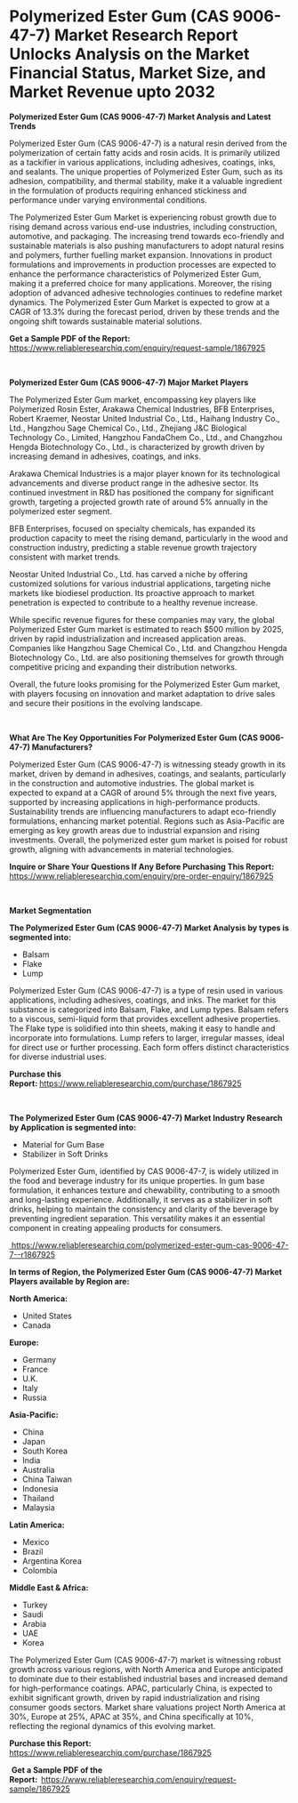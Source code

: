 <p><h1>Polymerized Ester Gum (CAS 9006-47-7) Market Research Report Unlocks Analysis on the Market Financial Status, Market Size, and Market Revenue upto 2032</h1></p><p><strong>Polymerized Ester Gum (CAS 9006-47-7) Market Analysis and Latest Trends</strong></p>
<p><p>Polymerized Ester Gum (CAS 9006-47-7) is a natural resin derived from the polymerization of certain fatty acids and rosin acids. It is primarily utilized as a tackifier in various applications, including adhesives, coatings, inks, and sealants. The unique properties of Polymerized Ester Gum, such as its adhesion, compatibility, and thermal stability, make it a valuable ingredient in the formulation of products requiring enhanced stickiness and performance under varying environmental conditions.</p><p>The Polymerized Ester Gum Market is experiencing robust growth due to rising demand across various end-use industries, including construction, automotive, and packaging. The increasing trend towards eco-friendly and sustainable materials is also pushing manufacturers to adopt natural resins and polymers, further fuelling market expansion. Innovations in product formulations and improvements in production processes are expected to enhance the performance characteristics of Polymerized Ester Gum, making it a preferred choice for many applications. Moreover, the rising adoption of advanced adhesive technologies continues to redefine market dynamics. The Polymerized Ester Gum Market is expected to grow at a CAGR of 13.3% during the forecast period, driven by these trends and the ongoing shift towards sustainable material solutions.</p></p>
<p><strong>Get a Sample PDF of the Report:&nbsp;</strong> <a href="https://www.reliableresearchiq.com/enquiry/request-sample/1867925?utm_campaign=3008&utm_medium=2&utm_source=Github&utm_content=ia&utm_term=15042025&utm_id=polymerized-ester-gum-cas-9006-47-7">https://www.reliableresearchiq.com/enquiry/request-sample/1867925</a></p>
<p>&nbsp;</p>
<p><strong>Polymerized Ester Gum (CAS 9006-47-7) Major Market Players</strong></p>
<p><p>The Polymerized Ester Gum market, encompassing key players like Polymerized Rosin Ester, Arakawa Chemical Industries, BFB Enterprises, Robert Kraemer, Neostar United Industrial Co., Ltd., Haihang Industry Co., Ltd., Hangzhou Sage Chemical Co., Ltd., Zhejiang J&C Biological Technology Co., Limited, Hangzhou FandaChem Co., Ltd., and Changzhou Hengda Biotechnology Co., Ltd., is characterized by growth driven by increasing demand in adhesives, coatings, and inks.</p><p>Arakawa Chemical Industries is a major player known for its technological advancements and diverse product range in the adhesive sector. Its continued investment in R&D has positioned the company for significant growth, targeting a projected growth rate of around 5% annually in the polymerized ester segment.</p><p>BFB Enterprises, focused on specialty chemicals, has expanded its production capacity to meet the rising demand, particularly in the wood and construction industry, predicting a stable revenue growth trajectory consistent with market trends.</p><p>Neostar United Industrial Co., Ltd. has carved a niche by offering customized solutions for various industrial applications, targeting niche markets like biodiesel production. Its proactive approach to market penetration is expected to contribute to a healthy revenue increase.</p><p>While specific revenue figures for these companies may vary, the global Polymerized Ester Gum market is estimated to reach $500 million by 2025, driven by rapid industrialization and increased application areas. Companies like Hangzhou Sage Chemical Co., Ltd. and Changzhou Hengda Biotechnology Co., Ltd. are also positioning themselves for growth through competitive pricing and expanding their distribution networks.</p><p>Overall, the future looks promising for the Polymerized Ester Gum market, with players focusing on innovation and market adaptation to drive sales and secure their positions in the evolving landscape.</p></p>
<p>&nbsp;</p>
<p><strong>What Are The Key Opportunities For Polymerized Ester Gum (CAS 9006-47-7) Manufacturers?</strong></p>
<p><p>Polymerized Ester Gum (CAS 9006-47-7) is witnessing steady growth in its market, driven by demand in adhesives, coatings, and sealants, particularly in the construction and automotive industries. The global market is expected to expand at a CAGR of around 5% through the next five years, supported by increasing applications in high-performance products. Sustainability trends are influencing manufacturers to adapt eco-friendly formulations, enhancing market potential. Regions such as Asia-Pacific are emerging as key growth areas due to industrial expansion and rising investments. Overall, the polymerized ester gum market is poised for robust growth, aligning with advancements in material technologies.</p></p>
<p><strong>Inquire or Share Your Questions If Any Before Purchasing This Report:</strong> <a href="https://www.reliableresearchiq.com/enquiry/pre-order-enquiry/1867925?utm_campaign=3008&utm_medium=2&utm_source=Github&utm_content=ia&utm_term=15042025&utm_id=polymerized-ester-gum-cas-9006-47-7">https://www.reliableresearchiq.com/enquiry/pre-order-enquiry/1867925</a></p>
<p>&nbsp;</p>
<p><strong>Market Segmentation</strong></p>
<p><strong>The Polymerized Ester Gum (CAS 9006-47-7) Market Analysis by types is segmented into:</strong></p>
<p><ul><li>Balsam</li><li>Flake</li><li>Lump</li></ul></p>
<p><p>Polymerized Ester Gum (CAS 9006-47-7) is a type of resin used in various applications, including adhesives, coatings, and inks. The market for this substance is categorized into Balsam, Flake, and Lump types. Balsam refers to a viscous, semi-liquid form that provides excellent adhesive properties. The Flake type is solidified into thin sheets, making it easy to handle and incorporate into formulations. Lump refers to larger, irregular masses, ideal for direct use or further processing. Each form offers distinct characteristics for diverse industrial uses.</p></p>
<p><strong>Purchase this Report:&nbsp;</strong><a href="https://www.reliableresearchiq.com/purchase/1867925?utm_campaign=3008&utm_medium=2&utm_source=Github&utm_content=ia&utm_term=15042025&utm_id=polymerized-ester-gum-cas-9006-47-7">https://www.reliableresearchiq.com/purchase/1867925</a></p>
<p>&nbsp;</p>
<p><strong>The Polymerized Ester Gum (CAS 9006-47-7) Market Industry Research by Application is segmented into:</strong></p>
<p><ul><li>Material for Gum Base</li><li>Stabilizer in Soft Drinks</li></ul></p>
<p><p>Polymerized Ester Gum, identified by CAS 9006-47-7, is widely utilized in the food and beverage industry for its unique properties. In gum base formulation, it enhances texture and chewability, contributing to a smooth and long-lasting experience. Additionally, it serves as a stabilizer in soft drinks, helping to maintain the consistency and clarity of the beverage by preventing ingredient separation. This versatility makes it an essential component in creating appealing products for consumers.</p></p>
<p><a href="https://www.reliableresearchiq.com/polymerized-ester-gum-cas-9006-47-7--r1867925?utm_campaign=3008&utm_medium=2&utm_source=Github&utm_content=ia&utm_term=15042025&utm_id=polymerized-ester-gum-cas-9006-47-7">&nbsp;https://www.reliableresearchiq.com/polymerized-ester-gum-cas-9006-47-7--r1867925</a></p>
<p><strong>In terms of Region, the Polymerized Ester Gum (CAS 9006-47-7) Market Players available by Region are:</strong></p>
<p>
    <p> <strong> North America: </strong>
        <ul>
            <li>United States</li>
            <li>Canada</li>
        </ul>
        </p> 
    <p> <strong> Europe: </strong>
        <ul>
            <li>Germany</li>
            <li>France</li>
            <li>U.K.</li>
            <li>Italy</li>
            <li>Russia</li>
        </ul>
        </p> 
    <p> <strong> Asia-Pacific: </strong>
        <ul>
            <li>China</li>
            <li>Japan</li>
            <li>South Korea</li>
            <li>India</li>
            <li>Australia</li>
            <li>China Taiwan</li>
            <li>Indonesia</li>
            <li>Thailand</li>
            <li>Malaysia</li>
        </ul>
        </p> 
    <p> <strong> Latin America: </strong>
        <ul>
            <li>Mexico</li>
            <li>Brazil</li>
            <li>Argentina Korea</li>
            <li>Colombia</li>
        </ul>
        </p> 
    <p> <strong> Middle East & Africa: </strong>
        <ul>
            <li>Turkey</li>
            <li>Saudi</li>
            <li>Arabia</li>
            <li>UAE</li>
            <li>Korea</li>
        </ul>
    </p>
    </p>
<p><p>The Polymerized Ester Gum (CAS 9006-47-7) market is witnessing robust growth across various regions, with North America and Europe anticipated to dominate due to their established industrial bases and increased demand for high-performance coatings. APAC, particularly China, is expected to exhibit significant growth, driven by rapid industrialization and rising consumer goods sectors. Market share valuations project North America at 30%, Europe at 25%, APAC at 35%, and China specifically at 10%, reflecting the regional dynamics of this evolving market.</p></p>
<p><strong>Purchase this Report: </strong><a href="https://www.reliableresearchiq.com/purchase/1867925?utm_campaign=3008&utm_medium=2&utm_source=Github&utm_content=ia&utm_term=15042025&utm_id=polymerized-ester-gum-cas-9006-47-7">https://www.reliableresearchiq.com/purchase/1867925</a></p>
<p>&nbsp;<strong>Get a Sample PDF of the Report:&nbsp;&nbsp;</strong><a href="https://www.reliableresearchiq.com/enquiry/request-sample/1867925?utm_campaign=3008&utm_medium=2&utm_source=Github&utm_content=ia&utm_term=15042025&utm_id=polymerized-ester-gum-cas-9006-47-7">https://www.reliableresearchiq.com/enquiry/request-sample/1867925</a></p>
<p><strong></strong></p>
<p><p></p><p></p><p></p></p>